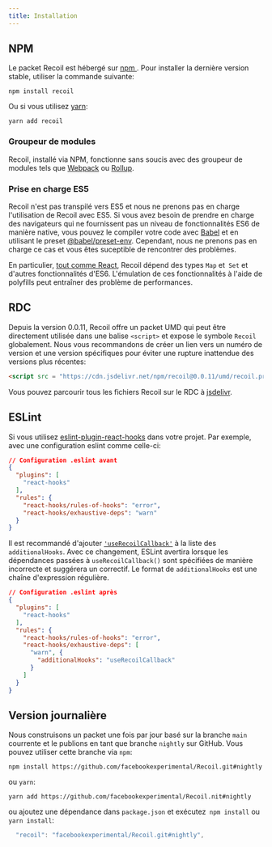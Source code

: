 ```yaml
---
title: Installation
---
```


## NPM

Le packet Recoil est hébergé sur <a href="https://www.npmjs.com/get-npm" target="_blank"> npm </a>. Pour installer la dernière version stable, utiliser la commande suivante:

```shell
npm install recoil
```

Ou si vous utilisez <a href="https://classic.yarnpkg.com/en/docs/install/" target="_blank">yarn</a>:

```shell
yarn add recoil
```

### Groupeur de modules

Recoil, installé via NPM, fonctionne sans soucis avec des groupeur de modules tels que [Webpack](https://webpack.js.org/) ou [Rollup](https://rollupjs.org/).

### Prise en charge ES5

Recoil n'est pas transpilé vers ES5 et nous ne prenons pas en charge l'utilisation de Recoil avec ES5. Si vous avez besoin de prendre en charge des navigateurs qui ne fournissent pas un niveau de fonctionnalités ES6 de manière native, vous pouvez le compiler votre code avec [Babel](https://babeljs.io/) et en utilisant le preset [@babel/preset-env](https://babeljs.io/docs/en/babel-preset-env). Cependant, nous ne prenons pas en charge ce cas et vous êtes suceptible de rencontrer des problèmes.

En particulier, [tout comme React](https://reactjs.org/docs/javascript-environment-requirements.html), Recoil dépend des types `Map` et` Set` et d'autres fonctionnalités d'ES6. L'émulation de ces fonctionnalités à l'aide de polyfills peut entraîner des problème de performances.

## RDC

Depuis la version 0.0.11, Recoil offre un packet UMD qui peut être directement utilisée dans une balise `<script>` et expose le symbole `Recoil` globalement. Nous vous recommandons de créer un lien vers un numéro de version et une version spécifiques pour éviter une rupture inattendue des versions plus récentes:

```html
<script src = "https://cdn.jsdelivr.net/npm/recoil@0.0.11/umd/recoil.production.js"> </script>
```

Vous pouvez parcourir tous les fichiers Recoil sur le RDC à [jsdelivr](https://www.jsdelivr.com/package/npm/recoil).

## ESLint

Si vous utilisez [eslint-plugin-react-hooks](https://www.npmjs.com/package/eslint-plugin-react-hooks) dans votre projet. Par exemple, avec une configuration eslint comme celle-ci:

```json
// Configuration .eslint avant
{
  "plugins": [
    "react-hooks"
  ],
  "rules": {
    "react-hooks/rules-of-hooks": "error",
    "react-hooks/exhaustive-deps": "warn"
  }
}
```

Il est recommandé d'ajouter [`'useRecoilCallback'`](/docs/api-reference/core/useRecoilCallback) à la liste des `additionalHooks`. Avec ce changement, ESLint avertira lorsque les dépendances passées à `useRecoilCallback()` sont spécifiées de manière incorrecte et suggérera un correctif. Le format de `additionalHooks` est une chaîne d'expression régulière.

```json
// Configuration .eslint après
{
  "plugins": [
    "react-hooks"
  ],
  "rules": {
    "react-hooks/rules-of-hooks": "error",
    "react-hooks/exhaustive-deps": [
      "warn", {
        "additionalHooks": "useRecoilCallback"
      }
    ]
  }
}
```

## Version journalière

Nous construisons un packet une fois par jour basé sur la branche `main` courrente et le publions en tant que branche `nightly` sur GitHub. Vous pouvez utiliser cette branche via `npm`:

```shell
npm install https://github.com/facebookexperimental/Recoil.git#nightly
```

ou `yarn`:

```shell
yarn add https://github.com/facebookexperimental/Recoil.nit#nightly
```
ou ajoutez une dépendance dans `package.json` et exécutez` npm install` ou `yarn install`:

```js
  "recoil": "facebookexperimental/Recoil.git#nightly",
```
